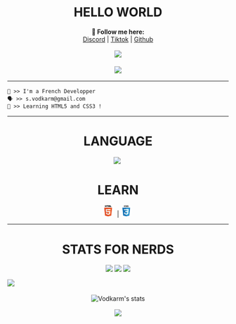 <h1 align="center">HELLO WORLD</h1>

<p align="center">
  <b>🖤 Follow me here:</b><br>
  <a href="https://dsc.gg/top-hoster">Discord</a> |
  <a href="https://vm.tiktok.com/ZMR4UXWo9/">Tiktok</a> |
  <a href="https://github.com/Vodkarm">Github</a>
  <br><br>
  <img src="https://media.discordapp.net/attachments/882005026921402508/888939628747452426/image0.gif">
  <br><br>
  <img src="https://discord.c99.nl/widget/theme-5/584774674962186250.png">
</p>

-----

```diff
👤 >> I'm a French Developper
🗣️ >> s.vodkarm@gmail.com
🐺 >> Learning HTML5 and CSS3 !
```

-----

<h1 align="center">LANGUAGE</h1>

<p align="center"><code><img height="25" src="https://upload.wikimedia.org/wikipedia/commons/thumb/c/c3/Python-logo-notext.svg/1024px-Python-logo-notext.svg.png"></code>&nbsp;</p>

<h1 align="center">LEARN</h1>

<p align="center"> 
<code><img height="25" src="https://raw.githubusercontent.com/github/explore/80688e429a7d4ef2fca1e82350fe8e3517d3494d/topics/html/html.png"></code>&nbsp; |  <code><img height="25" src="https://raw.githubusercontent.com/github/explore/80688e429a7d4ef2fca1e82350fe8e3517d3494d/topics/css/css.png"></code>&nbsp;
</p>

-----

<h1 align="center">STATS FOR NERDS</h1>
<p align="center">
  <img src="https://img.shields.io/github/followers/Vodkarm?style=social">
  <img src="https://img.shields.io/github/stars/Vodkarm?style=social">
  <img src="https://komarev.com/ghpvc/?username=Vodkarm&color=blue">
</p>

<img src="https://activity-graph.herokuapp.com/graph?username=vodkarm">

<p align="center"> <img align="center" src="https://github-readme-stats.vercel.app/api?username=Vodkarm&show_icons=true&include_all_commits=true&show_icons=true&title_color=fff&icon_color=79ff97&text_color=9f9f9f&bg_color=151515" alt="Vodkarm's stats" /> </p>

<p align="center"> <img align="center" src="https://github-readme-stats.vercel.app/api/top-langs/?username=Vodkarm&layout=compact&show_icons=true&title_color=fff&icon_color=79ff97&text_color=9f9f9f&bg_color=151515" /></p>
